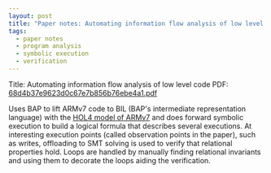 ```yaml
---
layout: post
title: "Paper notes: Automating information flow analysis of low level code"
tags:
  - paper notes
  - program analysis
  - symbolic execution
  - verification
---
```

Title: Automating information flow analysis of low level code
PDF: <a href="/public/68d4b37e9623d0c67e7b856b76ebe4a1.pdf">68d4b37e9623d0c67e7b856b76ebe4a1.pdf</a>

Uses BAP to lift ARMv7 code to BIL (BAP's intermediate representation language) with
the <a href="http://hol-theorem-prover.org/">HOL4 model of ARMv7</a> and does forward
symbolic execution to build a logical formula that describes several executions. At
interesting execution points (called observation points in the paper), such as writes,
offloading to SMT solving is used to verify that relational properties hold. Loops are
handled by manually finding relational invariants and using them to decorate the loops
aiding the verification.
